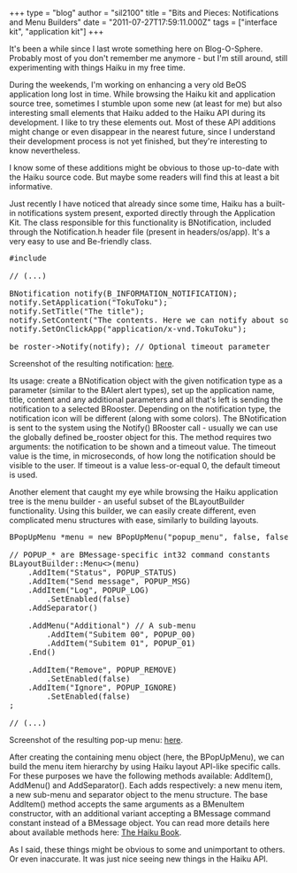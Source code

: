 +++
type = "blog"
author = "sil2100"
title = "Bits and Pieces: Notifications and Menu Builders"
date = "2011-07-27T17:59:11.000Z"
tags = ["interface kit", "application kit"]
+++

It's been a while since I last wrote something here on Blog-O-Sphere. Probably most of you don't remember me anymore - but I'm still around, still experimenting with things Haiku in my free time.

During the weekends, I'm working on enhancing a very old BeOS application long lost in time. While browsing the Haiku kit and application source tree, sometimes I stumble upon some new (at least for me) but also interesting small elements that Haiku added to the Haiku API during its development. I like to try these elements out. Most of these API additions might change or even disappear in the nearest future, since I understand their development process is not yet finished, but they're interesting to know nevertheless.

I know some of these additions might be obvious to those up-to-date with the Haiku source code. But maybe some readers will find this at least a bit informative.
<!--break-->
Just recently I have noticed that already since some time, Haiku has a built-in notifications system present, exported directly through the Application Kit. The class responsible for this functionality is BNotification, included through the Notification.h header file (present in headers/os/app). It's a very easy to use and Be-friendly class.

<pre>#include <Notification.h>

// (...)

BNotification notify(B_INFORMATION_NOTIFICATION);
notify.SetApplication("TokuToku");
notify.SetTitle("The title");
notify.SetContent("The contents. Here we can notify about something important!");
notify.SetOnClickApp("application/x-vnd.TokuToku");

be_roster->Notify(notify); // Optional timeout parameter</pre>

Screenshot of the resulting notification: <a href="http://sil2100.vexillium.org/content/notify.png" title="BNotification">here</a>.


Its usage: create a BNotification object with the given notification type as a parameter (similar to the BAlert alert types), set up the application name, title, content and any additional parameters and all that's left is sending the notification to a selected BRooster. Depending on the notification type, the notification icon will be different (along with some colors).
The BNotification is sent to the system using the Notify() BRooster call - usually we can use the globally defined be_rooster object for this. The method requires two arguments: the notification to be shown and a timeout value. The timeout value is the time, in microseconds, of how long the notification should be visible to the user. If timeout is a value less-or-equal 0, the default timeout is used.

Another element that caught my eye while browsing the Haiku application tree is the menu builder - an useful subset of the BLayoutBuilder functionality. Using this builder, we can easily create different, even complicated menu structures with ease, similarly to building layouts.

<pre>BPopUpMenu *menu = new BPopUpMenu("popup_menu", false, false);

// POPUP_* are BMessage-specific int32 command constants
BLayoutBuilder::Menu<>(menu)
	.AddItem("Status", POPUP_STATUS)
	.AddItem("Send message", POPUP_MSG)
	.AddItem("Log", POPUP_LOG)
		.SetEnabled(false)
	.AddSeparator()

	.AddMenu("Additional") // A sub-menu
		.AddItem("Subitem 00", POPUP_00)
		.AddItem("Subitem 01", POPUP_01)
	.End()

	.AddItem("Remove", POPUP_REMOVE)
		.SetEnabled(false)
	.AddItem("Ignore", POPUP_IGNORE)
		.SetEnabled(false)
;

// (...)</pre>

Screenshot of the resulting pop-up menu: <a href="http://sil2100.vexillium.org/content/menubuilder.png" title="Pop-up menu">here</a>.

After creating the containing menu object (here, the BPopUpMenu), we can build the menu item hierarchy by using Haiku layout API-like specific calls. For these purposes we have the following methods available: AddItem(), AddMenu() and AddSeparator(). Each adds respectively: a new menu item, a new sub-menu and separator object to the menu structure. The base AddItem() method accepts the same arguments as a BMenuItem constructor, with an additional variant accepting a BMessage command constant instead of a BMessage object.
You can read more details here about available methods here: <a href="http://api.haiku-os.org/classBLayoutBuilder_1_1Menu.html" title="The Haiku Book">The Haiku Book</a>.

As I said, these things might be obvious to some and unimportant to others. Or even inaccurate. It was just nice seeing new things in the Haiku API.